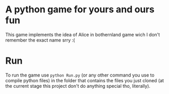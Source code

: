 # A python game for yours and ours fun

This game implements the idea of Alice in bothernland game wich I don't remember the exact name srry :(

# Run
To run the game use `python Run.py` (or any other command you use to compile python files) in the folder that contains the files you just cloned (at the current stage this project don't do anything special tho, literally).
